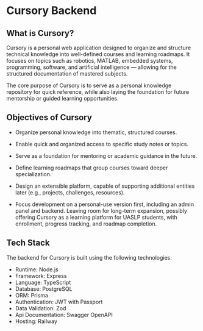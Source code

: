 # Cursory Backend

## What is Cursory?

Cursory is a personal web application designed to organize and structure technical knowledge into well-defined courses and learning roadmaps. It focuses on topics such as robotics, MATLAB, embedded systems, programming, software, and artificial intelligence — allowing for the structured documentation of mastered subjects.

The core purpose of Cursory is to serve as a personal knowledge repository for quick reference, while also laying the foundation for future mentorship or guided learning opportunities.

## Objectives of Cursory

- Organize personal knowledge into thematic, structured courses.

- Enable quick and organized access to specific study notes or topics.

- Serve as a foundation for mentoring or academic guidance in the future.

- Define learning roadmaps that group courses toward deeper specialization.

- Design an extensible platform, capable of supporting additional entities later (e.g., projects, challenges, resources).

- Focus development on a personal-use version first, including an admin panel and backend. Leaving room for long-term expansion, possibly offering Cursory as a learning platform for UASLP students, with enrollment, progress tracking, and roadmap completion.

## Tech Stack

The backend for Cursory is built using the following technologies:

- Runtime: Node.js
- Framework: Express
- Language: TypeScript
- Database: PostgreSQL
- ORM: Prisma
- Authentication: JWT with Passport
- Data Validation: Zod
- Api Documentation: Swagger OpenAPI
- Hosting: Railway
